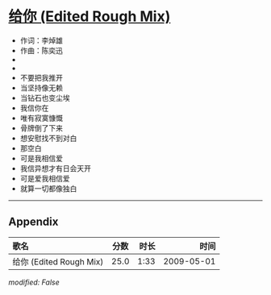 # [给你 (Edited Rough Mix)](https://music.163.com/song?id=473058081)

* 作词：李焯雄
* 作曲：陈奕迅
*
*
* 不要把我推开
* 当坚持像无赖
* 当钻石也变尘埃
* 我信你在
* 唯有寂寞慷慨
* 骨牌倒了下来
* 想安慰找不到对白
* 那空白
* 可是我相信爱
* 我信异想才有日会天开
* 可是爱我相信爱
* 就算一切都像独白


---

## Appendix

|歌名|分数|时长|时间|
|:---|:---:|---:|---:|
|给你 (Edited Rough Mix)|25.0|1:33|2009-05-01

*modified: False*